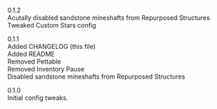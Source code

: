 0.1.2  
Acutally disabled sandstone mineshafts from Repurposed Structures  
Tweaked Custom Stars config  

0.1.1  
Added CHANGELOG (this file)  
Added README  
Removed Pettable  
Removed Inventory Pause  
Disabled sandstone mineshafts from Repurposed Structures  

0.1.0  
Initial config tweaks.  
